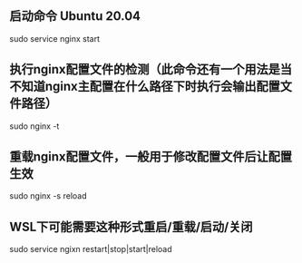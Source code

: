 ## 启动命令 Ubuntu 20.04
sudo service nginx start

## 执行nginx配置文件的检测（此命令还有一个用法是当不知道nginx主配置在什么路径下时执行会输出配置文件路径）
sudo nginx -t 

## 重载nginx配置文件，一般用于修改配置文件后让配置生效
sudo nginx -s reload 

## WSL下可能需要这种形式重启/重载/启动/关闭
sudo service ngixn restart|stop|start|reload 